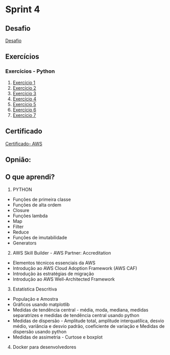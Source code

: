 # Sprint 4
## Desafio


[Desafio]()

## Exercícios 
### Exercícios - Python
1. [Exercício 1](https://github.com/Rafaapsantos/CompassUol_Programa_de_bolsas/blob/main/Sprint%204/Exercicios/exercicio-01.py)
2. [Exercício 2](https://github.com/Rafaapsantos/CompassUol_Programa_de_bolsas/blob/main/Sprint%204/Exercicios/exercicio-02.py)
3. [Exercício 3](https://github.com/Rafaapsantos/CompassUol_Programa_de_bolsas/blob/main/Sprint%204/Exercicios/exercicio-03.py)
4. [Exercício 4](https://github.com/Rafaapsantos/CompassUol_Programa_de_bolsas/blob/main/Sprint%204/Exercicios/exercicio-04.py)
5. [Exercício 5](https://github.com/Rafaapsantos/CompassUol_Programa_de_bolsas/blob/main/Sprint%204/Exercicios/exercicio-05.py)
6. [Exercício 6](https://github.com/Rafaapsantos/CompassUol_Programa_de_bolsas/blob/main/Sprint%204/Exercicios/exercicio-06.py)
7. [Exercício 7](https://github.com/Rafaapsantos/CompassUol_Programa_de_bolsas/blob/main/Sprint%204/Exercicios/exercicio-07.py)


## Certificado 
[Certificado- AWS]()

## Opnião:

## O que aprendi?
1. PYTHON
* Funções de primeira classe
* Funções de alta ordem 
* Closure
* Funções lambda
* Map
* Filter
* Reduce
* Funções de imutabilidade
* Generators

2. AWS Skill Builder - AWS Partner: Accreditation
* Elementos técnicos essenciais da AWS
* Introdução ao AWS Cloud Adoption Framework (AWS CAF)
* Introdução às estratégias de migração
* Introdução ao AWS Well-Architected Framework

3. Estatística Descritiva 
* População e Amostra
* Gráficos usando matplotlib
* Medidas de tendência central - média, moda, mediana, medidas separatrizes e medidas de tendência central usando python
* Medidas de dispersão - Amplitude total, amplitude interquatílica, desvio médio, variância e desvio padrão, coeficiente de variação e Medidas de dispersão usando python
* Medidas de assimetria - Curtose e boxplot

4. Docker para desenvolvedores 

